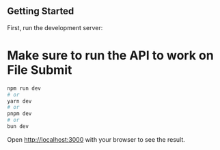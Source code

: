 ## Getting Started

First, run the development server:
# Make sure to run the API to work on File Submit

```bash
npm run dev
# or
yarn dev
# or
pnpm dev
# or
bun dev
```

Open [http://localhost:3000](http://localhost:3000) with your browser to see the result.



